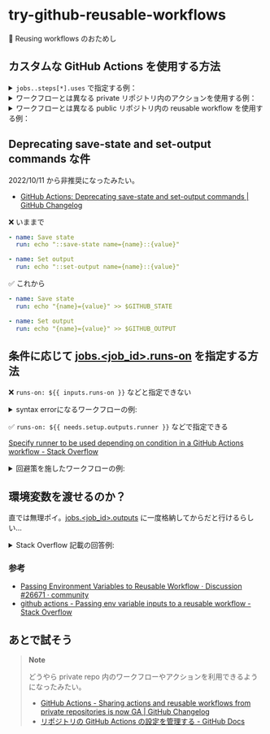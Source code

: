 # try-github-reusable-workflows
 🧪 Reusing workflows のおためし

## カスタムな GitHub Actions を使用する方法

<details>
<summary><code>jobs.<job_id>.steps[*].uses</code> で指定する例：</summary>

「[jobs\.<job\_id>\.steps\[\*\]\.uses]」には、次の記載があります。
> ジョブのステップの一部として実行するアクションを選択します。アクションは、再利用可能なコードの単位です。**ワークフローと同じリポジトリ、パブリック リポジトリ**、または**公開された Docker コンテナ イメージ**で定義されたアクションを使用できます。

1. [Example: Using a public action] `{owner}/{repo}@{ref}`
    ```yml
    jobs:
      my_first_job:
        steps:
        - name: My first step
          # Uses the default branch of a public repository
          uses: actions/heroku@main
        - name: My second step
          # Uses a specific version tag of a public repository
          uses: actions/aws@v2.0.1
    ```
2. [Example: Using a public action in a subdirectory] `{owner}/{repo}/{path}@{ref}`
    ```yml
    jobs:
      my_first_job:
        steps:
        - name: My first step
          uses: actions/aws/ec2@main
    ```
3. [Example: Using an action in the same repository as the workflow] `./path/to/dir`
    ```yml
    jobs:
      my_first_job:
        steps:
        - name: Check out repository
          uses: actions/checkout@v3
        - name: Use local my-action
          uses: ./.github/actions/my-action
    ```
4. [Example: Using a Docker Hub action] `docker://{image}:{tag}`
    ```yml
    jobs:
      my_first_job:
        steps:
        - name: My first step
          uses: docker://alpine:3.8
    ```
5. [Example: Using the GitHub Packages Container registry] `docker://{host}/{image}:{tag}`
    ```yml
    jobs:
      my_first_job:
        steps:
        - name: My first step
          uses: docker://ghcr.io/OWNER/IMAGE_NAME
    ```
6. [Example: Using a Docker public registry action] `docker://{host}/{image}:{tag}`
    ```yml
    jobs:
      my_first_job:
        steps:
        - name: My first step
          uses: docker://gcr.io/cloud-builders/gradle
    ```

</details>

<details>
<summary>ワークフローとは異なる private リポジトリ内のアクションを使用する例：</summary>

どうやら、ワークフローのリポジトリに private リポジトリを取り込んで action を使用する模様。
* [Example: Using an action inside a different private repository than the workflow]
    > ワークフローでは、プライベートリポジトリをチェックアウトし、アクションをローカルで参照する必要があります。個人用アクセストークンを生成し、そのトークンを暗号化されたシークレットとして追加します。詳しい情報については「[個人用アクセストークンの作成]」および「[暗号化されたシークレット]」を参照してください。
    ```yml
    jobs:
      my_first_job:
        steps:
        - name: Check out repository
          uses: actions/checkout@v3
          with:
            repository: octocat/my-private-repo
            ref: v1.0
            token: ${{ secrets.PERSONAL_ACCESS_TOKEN }}
            path: ./.github/actions/my-private-repo
        - name: Run my action
          uses: ./.github/actions/my-private-repo/my-action
    ```

</details>

<details>
<summary>ワークフローとは異なる public リポジトリ内の reusable workflow を使用する例：</summary>

[Reusing workflows \- GitHub Docs](https://docs.github.com/en/actions/using-workflows/reusing-workflows) によると再利用可能なワークフローを纏めたリポジトリから直接使用することができるらしい。

* 再利用可能なワークフローの例
  ```yml
  name: Reusable workflow example

  on:
    workflow_call:
      inputs:
        config-path:
          required: true
          type: string
      secrets:
        token:
          required: true

  jobs:
    triage:
      runs-on: ubuntu-latest
      steps:
      - uses: actions/labeler@v4
        with:
          repo-token: ${{ secrets.token }}
          configuration-path: ${{ inputs.config-path }}
  ```

* 再利用可能なワークフローの呼び出し例
  ```yml
  name: Call a reusable workflow

  on:
    pull_request:
      branches:
        - main

  jobs:
    call-workflow:
      uses: octo-org/example-repo/.github/workflows/workflow-A.yml@v1

    call-workflow-passing-data:
      permissions:
        contents: read
        pull-requests: write
      uses: octo-org/example-repo/.github/workflows/workflow-B.yml@main
      with:
        config-path: .github/labeler.yml
      secrets:
        token: ${{ secrets.GITHUB_TOKEN }}
  ```

</details>

<!-- リンク -->
[jobs\.<job\_id>\.steps\[\*\]\.uses]: https://docs.github.com/ja/actions/using-workflows/workflow-syntax-for-github-actions#jobsjob_idstepsuses

[Example: Using a public action]: https://docs.github.com/ja/actions/using-workflows/workflow-syntax-for-github-actions#example-using-a-public-action

[Example: Using a public action in a subdirectory]: https://docs.github.com/ja/actions/using-workflows/workflow-syntax-for-github-actions#example-using-a-public-action-in-a-subdirectory

[Example: Using an action in the same repository as the workflow]: https://docs.github.com/ja/actions/using-workflows/workflow-syntax-for-github-actions#example-using-an-action-in-the-same-repository-as-the-workflow

[Example: Using a Docker Hub action]: https://docs.github.com/ja/actions/using-workflows/workflow-syntax-for-github-actions#example-using-a-docker-hub-action

[Example: Using the GitHub Packages Container registry]: https://docs.github.com/ja/actions/using-workflows/workflow-syntax-for-github-actions#example-using-the-github-packages-container-registry

[Example: Using a Docker public registry action]: https://docs.github.com/ja/actions/using-workflows/workflow-syntax-for-github-actions#example-using-a-docker-public-registry-action

[Example: Using an action inside a different private repository than the workflow]: https://docs.github.com/ja/actions/using-workflows/workflow-syntax-for-github-actions#example-using-an-action-inside-a-different-private-repository-than-the-workflow

[個人用アクセストークンの作成]: https://docs.github.com/ja/github/authenticating-to-github/creating-a-personal-access-token
[暗号化されたシークレット]: https://docs.github.com/ja/actions/reference/encrypted-secrets

## Deprecating save-state and set-output commands な件

2022/10/11 から非推奨になったみたい。
* [GitHub Actions: Deprecating save\-state and set\-output commands \| GitHub Changelog](https://github.blog/changelog/2022-10-11-github-actions-deprecating-save-state-and-set-output-commands/)

❌ いままで
```yml
- name: Save state
  run: echo "::save-state name={name}::{value}"

- name: Set output
  run: echo "::set-output name={name}::{value}"
```

✅ これから
```yml
- name: Save state
  run: echo "{name}={value}" >> $GITHUB_STATE

- name: Set output
  run: echo "{name}={value}" >> $GITHUB_OUTPUT
```

## 条件に応じて [jobs.<job_id>.runs-on] を指定する方法

❌ `runs-on: ${{ inputs.runs-on }}` などと指定できない

<details>
<summary>syntax errorになるワークフローの例:</summary>
<div>

```yml
name: 09.choice-runner-os
on:
  workflow_dispatch:
    inputs:
      runs-on:
        description: 'OS'
        required: true
        defaults: "ubuntu-latest"
        type: choice
        options:
          - "ubuntu-latest"
          - "windows-latest"
jobs:
  sample:
  runs-on: ${{ inputs.runs-on }} # ❌ `Invalid workflow file. You have an error in your yaml syntax on line 15`
  steps:
    - name: おためし
      run: echo "runs on ${{ inputs.runs-on }}"
```

</details>

✅ `runs-on: ${{ needs.setup.outputs.runner }}` などで指定できる

[Specify runner to be used depending on condition in a GitHub Actions workflow \- Stack Overflow](https://stackoverflow.com/questions/71961921/specify-runner-to-be-used-depending-on-condition-in-a-github-actions-workflow/71973229#71973229) 

<details>
<summary>回避策を施したワークフローの例:</summary>
<div>

```yml
name: 09.choice-runner-os
on:
  workflow_dispatch:
    inputs:
      runs-on:
        description: 'OS'
        required: true
        defaults: "ubuntu-latest"
        type: choice
        options:
          - "ubuntu-latest"
          - "windows-latest"
jobs:
  setup:
    runs-on: ubuntu-latest
    outputs:
      runner: ${{ steps.step1.outputs.os }}
    steps:
    - name: 🎯 Determine OS
      id: step1
      run: |
        if [[ '${{ inputs.runs-on }}' == windows* ]]; then
          echo "os=windows-latest" >> $GITHUB_OUTPUT
        elif [[ '${{ inputs.runs-on }}' == macos* ]]; then
          echo "os=macos-latest" >> $GITHUB_OUTPUT
        else
          echo "os=ubuntu-latest" >> $GITHUB_OUTPUT
        fi
    - name: Determine OS結果 - '${{ steps.step1.outputs.os }}'
      run: echo "Determine OS結果 - '${{ steps.step1.outputs.os }}'"

  sample:
    needs: setup
    runs-on: ${{ needs.setup.outputs.runner }}
    steps:
    - name: おためし
      run: |
          echo "💡 This workflow on ${{ github.repository }} was started by ${{ github.actor }}"
          echo ""
          echo "📝 The runner context is:"
          echo "${{ toJson(runner) }}"
          echo ""
```

</details>

<!-- リンク -->
[jobs.<job_id>.runs-on]: https://docs.github.com/en/actions/using-workflows/workflow-syntax-for-github-actions#jobsjob_idruns-on


## 環境変数を渡せるのか？
直では無理ポイ。[jobs.<job_id>.outputs] に一度格納してからだと行けるらしい…

<details>
<summary><a ref='https://stackoverflow.com/a/73305536/3363518'>Stack Overflow</a> 記載の回答例:</summary>
<div>

```yml
env:
  SOME_VAR: bla_bla_bla
  ANOTHER_VAR: stuff_stuff

jobs:
  print:
    runs-on: ubuntu-latest
    outputs:
      some_var: ${{ steps.step1.outputs.some_var }}
      another_var: ${{ steps.step1.outputs.another_var }}   
    steps:
      - name: Print inputs passed to the reusable workflow
        id: step1
        run: |
          echo "some var: $SOME_VAR"
          echo "::set-output name=some_var::$SOME_VAR"
          echo "another var: $ANOTHER_VAR"
          echo "::set-output name=another_var::$ANOTHER_VAR"
  
  call_reusable:
    needs:
      - print
    uses: ...
    with:
      input_var: ${{ needs.print.outputs.some_var }}
      another_input_var: ${{ needs.print.outputs.another_var }}
```

</details>

### 参考
* [Passing Environment Variables to Reusable Workflow · Discussion \#26671 · community](https://github.com/orgs/community/discussions/26671)
* [github actions \- Passing env variable inputs to a reusable workflow \- Stack Overflow](https://stackoverflow.com/a/73305536/3363518)

<!-- リンク -->
[jobs.<job_id>.outputs]: https://docs.github.com/en/actions/using-workflows/workflow-syntax-for-github-actions#jobsjob_idoutputs

## あとで試そう

> **Note**
> 
> どうやら private repo 内のワークフローやアクションを利用できるようになったみたい。
> * [GitHub Actions \- Sharing actions and reusable workflows from private repositories is now GA \| GitHub Changelog](https://github.blog/changelog/2022-12-14-github-actions-sharing-actions-and-reusable-workflows-from-private-repositories-is-now-ga/)
> * [リポジトリの GitHub Actions の設定を管理する \- GitHub Docs](https://docs.github.com/ja/repositories/managing-your-repositorys-settings-and-features/enabling-features-for-your-repository/managing-github-actions-settings-for-a-repository)
>
